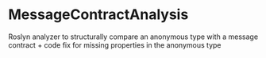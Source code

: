 # MessageContractAnalysis
Roslyn analyzer to structurally compare an anonymous type with a message contract + code fix for missing properties in the anonymous type
